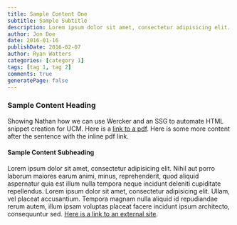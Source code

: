 ```yaml
---
title: Sample Content One
subtitle: Sample Subtitle
description: Lorem ipsum dolor sit amet, consectetur adipisicing elit. Ipsum quisquam et nostrum.
author: Jon Doe
date: 2016-01-16
publishDate: 2016-02-07
author: Ryan Watters
categories: [category 1]
tags: [tag 1, tag 2]
comments: true
generatePage: false
---
```


### Sample Content Heading

Showing Nathan how we can use Wercker and an SSG to automate HTML snippet creation for UCM. Here is a [link to a pdf](/my-random-pdf-filename.pdf). Here is some more content after the sentence with the inline pdf link.


#### Sample Content Subheading 

Lorem ipsum dolor sit amet, consectetur adipisicing elit. Nihil aut porro laborum maiores earum animi, minus, reprehenderit, quod aliquid aspernatur quia est illum nulla tempora neque incidunt deleniti cupiditate repellendus. Lorem ipsum dolor sit amet, consectetur adipisicing elit. Ullam, vel placeat accusantium. Tempora magnam nulla aliquid id repudiandae rerum autem, illum ipsam voluptas placeat facere incidunt ipsum architecto, consequuntur sed. [Here is a link to an external site](https://www.google.com). 
 
